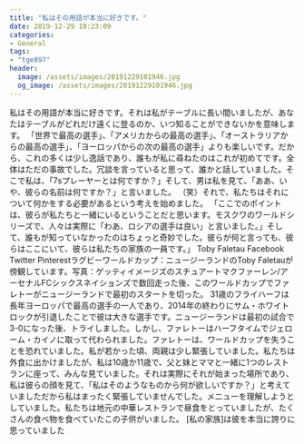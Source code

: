 ```yaml
---
title: "私はその用語が本当に好きです。"
date: 2019-12-29 10:23:09
categories:
- General
tags:
- "tge897"
header:
  image: /assets/images/20191229101946.jpg
  og_image: /assets/images/20191229101946.jpg
---
```


私はその用語が本当に好きです。それは私がテーブルに長い間いましたが、あなたはテーブルがどれだけ遠くに登るのか、いつ知ることができないかを意味します。 「世界で最高の選手」、「アメリカからの最高の選手」、「オーストラリアからの最高の選手」、「ヨーロッパからの次の最高の選手」よりも楽しいです。だから、これの多くは少し逸話であり、誰もが私に尋ねたのはこれが初めてです。全体はただの事故でした。冗談を言っていると思って、誰かと話していました。そこで私は、「7sプレーヤーとは何ですか？」そして、男は私を見て、「ああ、いや、彼らの名前は何ですか？」と言いました。 （笑）それで、私たちはそれについて何かをする必要があるという考えを始めました。 「ここでのポイントは、彼らが私たちと一緒にいるということだと思います。モスクワのワールドシリーズで、人々は実際に「わあ、ロシアの選手は良い」と言いました。」そして、誰もが知っていなかったのはちょっと奇妙でした。彼らが何と言っても、彼らはここにいて、彼らは私たちの家族の一員です。」 Toby Faletau Facebook Twitter Pinterestラグビーワールドカップ：ニュージーランドのToby Faletauが傍観しています。写真：ゲッティイメージズのスチュアートマクファーレン/アーセナルFCシックスネイションズで数回走った後、このワールドカップでファレトーがニュージーランドで最初のスタートを切った。 31歳のフライハーフは長年ヨーロッパで最高の選手の一人であり、2014年の終わりにサム・ホワイトロックが引退したことで彼は大きな選手です。ニュージーランドは最初の試合で3-0になった後、トライしました。しかし、ファレトーはハーフタイムでジェローム・カイノに取って代わられました。ファレトーは、ワールドカップを失うことを恐れていました。私が若かった頃、両親は少し緊張していました。私たちは外食に出かけましたが、私は10歳か11歳で、父と妹とママと一緒に1つのレストランに座って、みんな見ていました。それは実際にそれが始まった場所であり、私は彼らの顔を見て、「私はそのようなものから何が欲しいですか？」と考えていましただから私はまったく緊張していませんでした。メニューを理解しようとしていました。私たちは地元の中華レストランで昼食をとっていましたが、たくさんの食べ物を食べていたこの子供がいました。 [私の家族]は彼を本当に誇りに思っていました
